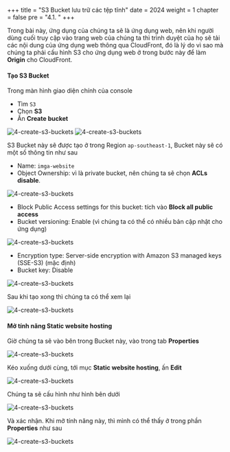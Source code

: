 +++
title = "S3 Bucket lưu trữ các tệp tĩnh"
date = 2024
weight = 1
chapter = false
pre = "4.1. "
+++

Trong bài này, ứng dụng của chúng ta sẽ là ứng dụng web, nên khi người dùng cuối truy cập vào trang web của chúng ta thì trình duyệt của họ sẽ tải các nội dung của ứng dụng web thông qua CloudFront, đó là lý do vì sao mà chúng ta phải cấu hình S3 cho ứng dụng web ở trong bước này để làm **Origin** cho CloudFront.

#### Tạo S3 Bucket

Trong màn hình giao diện chính của console

- Tìm `S3`
- Chọn **S3**
- Ấn **Create bucket**

![4-create-s3-buckets](/images/4-create-s3-buckets/4-1-1-search-s3.png)
![4-create-s3-buckets](/images/4-create-s3-buckets/4-1-2-s3-page.png)

S3 Bucket này sẽ được tạo ở trong Region `ap-southeast-1`, Bucket này sẽ có một số thông tin như sau

- Name: `imga-website`
- Object Ownership: vì là private bucket, nên chúng ta sẽ chọn **ACLs disable**.

![4-create-s3-buckets](/images/4-create-s3-buckets/4-1-3-setup-s3-bucket-for-website.png)

- Block Public Access settings for this bucket: tích vào **Block all public access**
- Bucket versioning: Enable (vì chúng ta có thể có nhiều bản cập nhật cho ứng dụng)

![4-create-s3-buckets](/images/4-create-s3-buckets/4-1-4-setup-s3-bucket-for-website.png)

- Encryption type: Server-side encryption with Amazon S3 managed keys (SSE-S3) (mặc định)
- Bucket key: Disable

![4-create-s3-buckets](/images/4-create-s3-buckets/4-1-5-setup-and-create-website-bucket.png)

Sau khi tạo xong thì chúng ta có thể xem lại

![4-create-s3-buckets](/images/4-create-s3-buckets/4-1-6-website-bucket-is-created.png)

#### Mở tính năng Static website hosting

Giờ chúng ta sẽ vào bên trong Bucket này, vào trong tab **Properties**

![4-create-s3-buckets](/images/4-create-s3-buckets/4-1-7-website-bucket-properties.png)

Kéo xuống dưới cùng, tới mục **Static website hosting**, ấn **Edit**

![4-create-s3-buckets](/images/4-create-s3-buckets/4-1-8-edit-static-website-hosting.png)

Chúng ta sẽ cấu hình như hình bên dưới

![4-create-s3-buckets](/images/4-create-s3-buckets/4-1-9-setup-static-website-hosting.png)

Và xác nhận. Khi mở tính năng này, thì mình có thể thấy ở trong phần **Properties** như sau

![4-create-s3-buckets](/images/4-create-s3-buckets/4-1-10-check-result.png)
